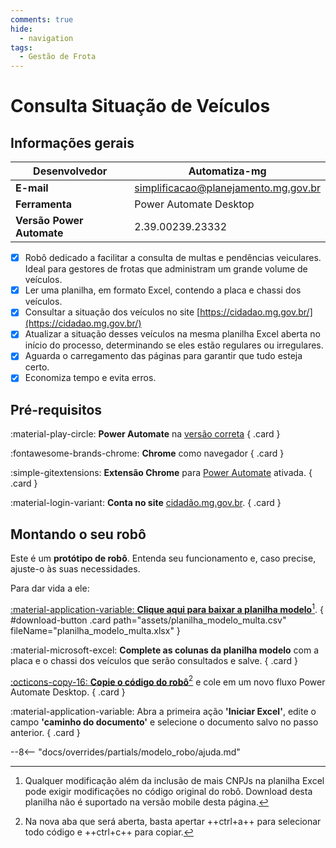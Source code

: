 ```yaml
---
comments: true
hide:
  - navigation
tags:
  - Gestão de Frota
---
```


# Consulta Situação de Veículos

## Informações gerais

| **Desenvolvedor**| Automatiza-mg  |
| ----------- | ------------------------------------ |
| **E-mail**       | simplificacao@planejamento.mg.gov.br|
| **Ferramenta**    | Power Automate Desktop |
| **Versão Power Automate**    | 2.39.00239.23332 |

- [x] Robô dedicado a facilitar a consulta de multas e pendências veiculares. Ideal para gestores de frotas que administram um grande volume de veículos.
- [x] Ler uma planilha, em formato Excel, contendo a placa e chassi dos veículos.
- [x] Consultar a situação dos veículos no site [https://cidadao.mg.gov.br/](https://cidadao.mg.gov.br/)
- [x] Atualizar a situação desses veículos na mesma planilha Excel aberta no início do processo, determinando se eles estão regulares ou irregulares.
- [x] Aguarda o carregamento das páginas para garantir que tudo esteja certo.
- [x] Economiza tempo e evita erros.

## Pré-requisitos

<div class="grid" markdown>

:material-play-circle: __Power Automate__ na [versão correta](#informacoes-gerais)
{ .card }

:fontawesome-brands-chrome: __Chrome__ como navegador
{ .card }

:simple-gitextensions:  __Extensão Chrome__ para [Power Automate](https://chromewebstore.google.com/detail/microsoft-power-automate/ljglajjnnkapghbckkcmodicjhacbfhk) ativada.
{ .card }

:material-login-variant:  __Conta no site__ [cidadão.mg.gov.br](cidadão.mg.gov.br).
{ .card }
</div>

## Montando o seu robô

Este é um **protótipo de robô**.
Entenda seu funcionamento e, caso precise, ajuste-o às suas necessidades.

Para dar vida a ele:

<div class="grid" markdown>


[:material-application-variable: __Clique aqui para baixar a planilha modelo__](javascript:void(0);)[^1].
{ #download-button .card path="assets/planilha_modelo_multa.csv" fileName="planilha_modelo_multa.xlsx" }

:material-microsoft-excel: __Complete as colunas da planilha modelo__ com a placa e o chassi dos veículos que serão consultados e salve.
{ .card }

[:octicons-copy-16: __Copie o código do robô__]()[^2] e cole em um novo fluxo Power Automate Desktop.
{ .card }

:material-application-variable: Abra a primeira ação  __'Iniciar Excel'__, edite o campo  __'caminho do documento'__ e selecione o documento salvo no passo anterior.
{ .card }

</div>

--8<-- "docs/overrides/partials/modelo_robo/ajuda.md"

[^1]: Qualquer modificação além da inclusão de mais CNPJs na planilha Excel pode exigir modificações no código original do robô. Download desta planilha não é suportado na versão mobile desta página.
[^2]: Na nova aba que será aberta, basta apertar ++ctrl+a++ para selecionar todo código e ++ctrl+c++ para copiar.

